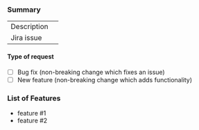 ### Summary

|             |   |
|-------------|---|
| Description |   |
| Jira issue  |   |

#### Type of request
<!--- Please delete options that are not relevant. -->
- [ ] Bug fix (non-breaking change which fixes an issue)
- [ ] New feature (non-breaking change which adds functionality)

### List of Features

- feature #1
- feature #2
